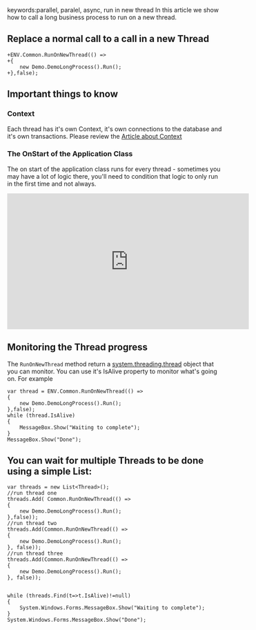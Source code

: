 ﻿keywords:parallel, paralel, async, run in new thread
In this article we show how to call a long business process to run on a new thread.

## Replace a normal call to a call in a new Thread
```csdiff
+ENV.Common.RunOnNewThread(() =>
+{
    new Demo.DemoLongProcess().Run();
+},false);
```

## Important things to know
### Context
Each thread has it's own Context, it's own connections to the database and it's own transactions.
Please review the [Article about Context](http://doc.fireflymigration.com/context.html)

### The OnStart of the Application Class
The on start of the application class runs for every thread - sometimes you may have a lot of logic there, you'll need to condition that logic to only run in the first time and not always.




<iframe width="560" height="315" src="https://www.youtube.com/embed/cXoog4IFA_k" frameborder="0" allowfullscreen></iframe>

## Monitoring the Thread progress
The `RunOnNewThread` method return a [system.threading.thread](https://docs.microsoft.com/en-us/dotnet/api/system.threading.thread) object that you can monitor.
You can use it's IsAlive property to monitor what's going on.
For example
```csdiff
var thread = ENV.Common.RunOnNewThread(() =>
{
    new Demo.DemoLongProcess().Run();
},false);
while (thread.IsAlive)
{
    MessageBox.Show("Waiting to complete");
}
MessageBox.Show("Done");
```

## You can wait for multiple Threads to be done using a simple List:
```csdiff
var threads = new List<Thread>();
//run thread one
threads.Add( Common.RunOnNewThread(() =>
{
    new Demo.DemoLongProcess().Run();
},false));
//run thread two
threads.Add(Common.RunOnNewThread(() =>
{
    new Demo.DemoLongProcess().Run();
}, false));
//run thread three
threads.Add(Common.RunOnNewThread(() =>
{
    new Demo.DemoLongProcess().Run();
}, false));


while (threads.Find(t=>t.IsAlive)!=null)
{
    System.Windows.Forms.MessageBox.Show("Waiting to complete");
}
System.Windows.Forms.MessageBox.Show("Done");
```
